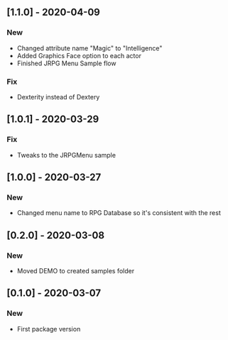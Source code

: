 ## [1.1.0] - 2020-04-09

### New
* Changed attribute name "Magic" to "Intelligence"
* Added Graphics Face option to each actor
* Finished JRPG Menu Sample flow

### Fix
* Dexterity instead of Dextery

## [1.0.1] - 2020-03-29

### Fix
* Tweaks to the JRPGMenu sample

## [1.0.0] - 2020-03-27

### New
* Changed menu name to RPG Database so it's consistent with the rest

## [0.2.0] - 2020-03-08

### New
* Moved DEMO to created samples folder

## [0.1.0] - 2020-03-07

### New
* First package version